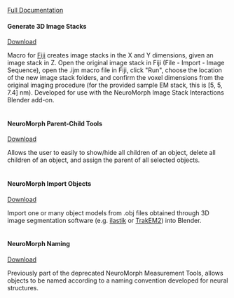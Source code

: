 [Full Documentation](https://wiki.blender.org/index.php/Extensions:2.6/Py/Scripts/NeuroMorph/Other_Tools)

#### Generate 3D Image Stacks  
[Download](http://raw.githubusercontent.com/ajorstad/NeuroMorph/master/NeuroMorph_Other_Tools/Generate_3D_image_stacks.ijm)  

Macro for [Fiji](http://fiji.sc/) creates image stacks in the X and Y dimensions, given an image stack in Z.  Open the original image stack in Fiji (File - Import - Image Sequence), open the .ijm macro file in Fiji, click "Run", choose the location of the new image stack folders, and confirm the voxel dimensions from the original imaging procedure (for the provided sample EM stack, this is [5, 5, 7.4] nm).  Developed for use with the NeuroMorph Image Stack Interactions Blender add-on.  
<br>

#### NeuroMorph Parent-Child Tools   
[Download](http://raw.githubusercontent.com/ajorstad/NeuroMorph/master/NeuroMorph_Other_Tools/NeuroMorph_Parent_Child_Tools.py)  

Allows the user to easily to show/hide all children of an object, delete all children of an object, and assign the parent of all selected objects.  
<br>

#### NeuroMorph Import Objects   
[Download](http://dstats.net/download/http://github.com/ajorstad/NeuroMorph/raw/master/NeuroMorph_Other_Tools/NeuroMorph_Import_Objects.py)  

Import one or many object models from .obj files obtained through 3D image segmentation software (e.g. [ilastik](www.ilastik.org) or [TrakEM2](www.ini.uzh.ch/~acardona/trakem2.html)) into Blender.  
<br>

#### NeuroMorph Naming  
[Download](https://raw.githubusercontent.com/ajorstad/NeuroMorph/master/NeuroMorph_Other_Tools/NeuroMorph_Naming.py)  

Previously part of the deprecated NeuroMorph Measurement Tools, allows objects to be named according to a naming convention developed for neural structures.
